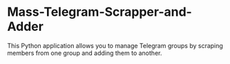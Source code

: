 # Mass-Telegram-Scrapper-and-Adder
This Python application allows you to manage Telegram groups by scraping members from one group and adding them to another.
